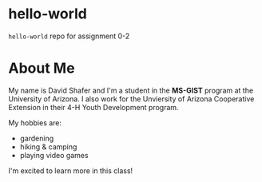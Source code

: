 # hello-world
`hello-world` repo for assignment 0-2

# About Me
My name is David Shafer and I'm a student in the **MS-GIST** program at the University of Arizona. I also work for the Unviersity of Arizona Cooperative Extension in their 4-H Youth Development program.

My hobbies are:
- gardening
- hiking & camping
- playing video games

I'm excited to learn more in this class!
